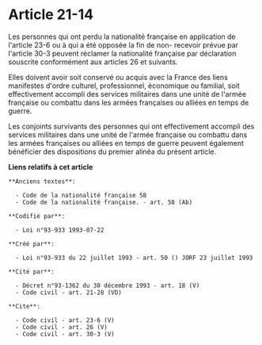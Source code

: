 # Article 21-14

Les personnes qui ont perdu la nationalité française en application de l'article 23-6 ou à qui a été opposée la fin de non-
recevoir prévue par l'article 30-3 peuvent réclamer la nationalité française par déclaration souscrite conformément aux
articles 26 et suivants. 

Elles doivent avoir soit conservé ou acquis avec la France des liens manifestes d'ordre culturel, professionnel, économique
ou familial, soit effectivement accompli des services militaires dans une unité de l'armée française ou combattu dans les
armées françaises ou alliées en temps de guerre. 

Les conjoints survivants des personnes qui ont effectivement accompli des services militaires dans une unité de l'armée
française ou combattu dans les armées françaises ou alliées en temps de guerre peuvent également bénéficier des dispositions
du premier alinéa du présent article.

**Liens relatifs à cet article**

	**Anciens textes**:

	  - Code de la nationalité française 58
	  - Code de la nationalité française. - art. 58 (Ab)

	**Codifié par**:

	  - Loi n°93-933 1993-07-22

	**Créé par**:

	  - Loi n°93-933 du 22 juillet 1993 - art. 50 () JORF 23 juillet 1993

	**Cité par**:

	  - Décret n°93-1362 du 30 décembre 1993 - art. 18 (V)
	  - Code civil - art. 21-28 (VD)

	**Cite**:

	  - Code civil - art. 23-6 (V)
	  - Code civil - art. 26 (V)
	  - Code civil - art. 30-3 (V)
